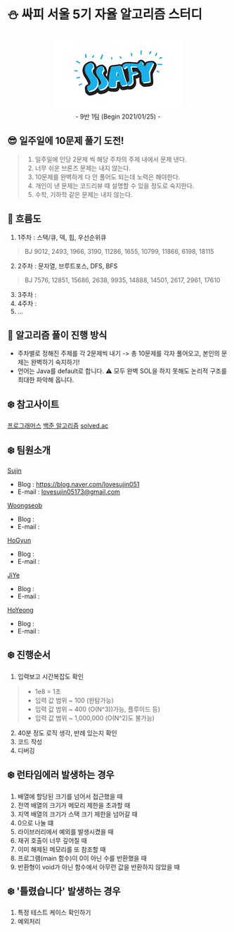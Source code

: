 # :snowman: 싸피 서울 5기 자율 알고리즘 스터디 

<p align="center">
  <img src="./img/ssafy.png"><br/>
  - 9반 1팀 (Begin 2021/01/25) -
</p>


## :sunglasses: 일주일에 10문제 풀기 도전!

> 1. 일주일에 인당 2문제 씩 해당 주차의 주제 내에서 문제 낸다.
> 2. 너무 쉬운 브론즈 문제는 내지 않는다.
> 3. 10문제를 완벽하게 다 안 풀어도 되는데 노력은 해야한다.
> 4. 개인이 낸 문제는 코드리뷰 때 설명할 수 있을 정도로 숙지한다.
> 5. 수학, 기하학 같은 문제는 내지 않는다.

## :raised_hands: 흐름도
1. 1주차 : 스택/큐, 덱, 힙, 우선순위큐  
> BJ 9012, 2493, 1966, 3190, 11286, 1655, 10799, 11866, 6198, 18115
2. 2주차 :  문자열, 브루트포스, DFS, BFS
> BJ 7576, 12851, 15686, 2638, 9935, 14888, 14501, 2617, 2961, 17610
3. 3주차 :  
4. 4주차 :  
5. ...  

## :raised_hands: 알고리즘 풀이 진행 방식

+ 주차별로 정해진 주제를 각 2문제씩 내기 -> 총 10문제를 각자 풀어오고, 본인의 문제는 완벽하기 숙지하기!  
+ 언어는 Java를 default로 합니다.
:warning: 모두 완벽 SOL을 하지 못해도 논리적 구조를 최대한 파악해 옵니다.

## :snowflake: 참고사이트
[프로그래머스](https://programmers.co.kr/learn/challenges?tab=practice_kit)
[백준 알고리즘](https://www.acmicpc.net/) 
[solved.ac](https://solved.ac/)


## :snowflake: 팀원소개

[Sujin](https://github.com/SujinJeong)
- Blog : https://blog.naver.com/lovesujin051
- E-mail : lovesujin05173@gmail.com

[Woongseob](https://github.com/woongseob12)
- Blog : 
- E-mail : 

[HoGyun](https://github.com/KangHoGyun)
- Blog : 
- E-mail : 

[JiYe](https://github.com/fjwldap)
- Blog : 
- E-mail : 

[HoYeong](https://github.com/hoyeong-s)
- Blog : 
- E-mail : 


## :snowflake: 진행순서
1. 입력보고 시간복잡도 확인
> - 1e8 = 1초
> - 입력 값 범위 ~ 100 (완탐가능)
> - 입력 값 범위 ~ 400 (O(N^3))가능, 플루이드 등)
> - 입력 값 범위 ~ 1,000,000 (O(N^2)도 불가능)
2. 40분 정도 로직 생각, 반례 있는지 확인
3. 코드 작성
4. 디버깅

## :snowflake: 런타임에러 발생하는 경우
1. 배열에 할당된 크기를 넘어서 접근했을 때
2. 전역 배열의 크기가 메모리 제한을 초과할 때
3. 지역 배열의 크기가 스택 크기 제한을 넘어갈 때
4. 0으로 나눌 떄
5. 라이브러리에서 예외를 발생시켰을 때
6. 재귀 호출이 너무 깊어질 때
7. 이미 해제된 메모리를 또 참조할 때
8. 프로그램(main 함수)이 0이 아닌 수를 반환했을 때
9.  반환형이 void가 아닌 함수에서 아무런 값을 반환하지 않았을 때

## :snowflake: '틀렸습니다' 발생하는 경우
1. 특정 테스트 케이스 확인하기
2. 예외처리
